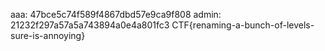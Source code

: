 aaa: 47bce5c74f589f4867dbd57e9ca9f808
admin: 21232f297a57a5a743894a0e4a801fc3
CTF{renaming-a-bunch-of-levels-sure-is-annoying}

